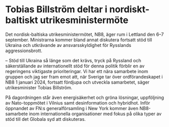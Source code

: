 # Tobias Billström deltar i nordiskt-baltiskt utrikesministermöte

Det nordisk-baltiska utrikesministermötet, NB8, äger rum i Lettland den 6–7 september. Ministrarna kommer bland annat diskutera fortsatt stöd till Ukraina och utkrävande av ansvarsskyldighet för Rysslands aggressionsbrott.

– Stöd till Ukraina så länge som det krävs, tryck på Ryssland och säkerställande av internationellt stöd för denna politik förblir en av regeringens viktigaste prioriteringar. Vi har ett nära samarbete inom gruppen och jag ser fram emot att, när Sverige tar över ordförandeskapet i NB8 1 januari 2024, fortsatt fördjupa och utveckla samarbetet, säger utrikesminister Tobias Billström.

På dagordningen står även energisäkerhet och gröna lösningar, uppföljning av Nato-toppmötet i Vilnius samt desinformation och hybridhot. Inför öppnandet av FN:s generalförsamling i New York kommer även NB8-samarbete inom internationella organisationer med fokus på olika typer av stöd till det Globala syd att diskuteras.
